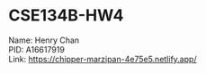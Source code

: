 # CSE134B-HW4
Name: Henry Chan  
PID: A16617919  
Link: https://chipper-marzipan-4e75e5.netlify.app/
